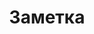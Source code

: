 ---
layout: tag
title: Заметка
titles: Заметки
slug: notas
priority: 3
description: Короткие мысли, записки в блокноте.
sortby: date
reversed: true
---